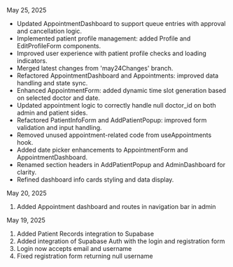 May 25, 2025
- Updated AppointmentDashboard to support queue entries with approval and cancellation logic.
- Implemented patient profile management: added Profile and EditProfileForm components.
- Improved user experience with patient profile checks and loading indicators.
- Merged latest changes from 'may24Changes' branch.
- Refactored AppointmentDashboard and Appointments: improved data handling and state sync.
- Enhanced AppointmentForm: added dynamic time slot generation based on selected doctor and date.
- Updated appointment logic to correctly handle null doctor_id on both admin and patient sides.
- Refactored PatientInfoForm and AddPatientPopup: improved form validation and input handling.
- Removed unused appointment-related code from useAppointments hook.
- Added date picker enhancements to AppointmentForm and AppointmentDashboard.
- Renamed section headers in AddPatientPopup and AdminDashboard for clarity.
- Refined dashboard info cards styling and data display.


May 20, 2025
1. Added Appointment dashboard and routes in navigation bar in admin

May 19, 2025
1. Added Patient Records integration to Supabase
2. Added integration of Supabase Auth with the login and registration form
3. Login now accepts email and username
4. Fixed registration form returning null username
